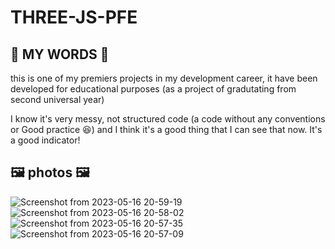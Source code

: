 # THREE-JS-PFE

## 🎤 MY WORDS 🎤

this is one of my premiers projects in my development career, it have been developed for educational purposes (as a project of gradutating from second universal year)

I know it's very messy, not structured code (a code without any conventions or Good practice 😆) and I think it's a good thing that I can see that now. It's a good indicator!


## 🖼 photos 🖼

![Screenshot from 2023-05-16 20-59-19](https://github.com/Mohanad-ALNUNU/THREE-JS-PFE/assets/61779813/c40b0d33-7247-4445-bb2a-0e4ecd65e5d9)
![Screenshot from 2023-05-16 20-58-02](https://github.com/Mohanad-ALNUNU/THREE-JS-PFE/assets/61779813/8ea2ef98-4a03-42e3-9176-a70d28abfbb0)
![Screenshot from 2023-05-16 20-57-35](https://github.com/Mohanad-ALNUNU/THREE-JS-PFE/assets/61779813/a19d8137-63ab-4c1e-a143-42941d896ce6)
![Screenshot from 2023-05-16 20-57-09](https://github.com/Mohanad-ALNUNU/THREE-JS-PFE/assets/61779813/0b82c10a-0f73-4498-8b6d-83c3a46fd426)
